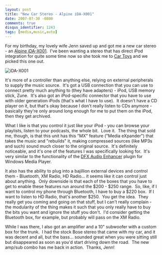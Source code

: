 ```yaml
---
layout: post
title: "New Car Stereo - Alpine iDA-X001"
date: 2007-07-30 -0800
comments: true
disqus_identifier: 1243
tags: [media,music,auto]
---
```

For my birthday, my lovely wife Jenn saved up and got me a new car
stereo - an [Alpine
iDA-X001](http://www.alpine-usa.com/US-en/products/product.php?model=iDA-X001). 
I've been wanting a stereo that has direct iPod integration for quite
some time now so she took me to [Car Toys](http://www.cartoys.com) and
we picked this one out.

![iDA-X001](https://hyqi8g.dm2302.livefilestore.com/y2pUZikVijdQNJL9OosdO_8yDHSJnKtu4qN5RlP9iCyEIwfiihrs9GJl9gZbqM-raRnHbrZfScPPktsde1tltzfWOAP1uuibjeq7yjn8PrM93A/20070730idax001.jpg?psid=1)

It's more of a controller than anything else, relying on external
peripherals to supply the music source.  It's got a USB connection that
you can use to connect pretty much anything to (they have adapters) -
iPod, USB memory stick, Zune.  It's also got an iPod-specific connector
that you have to use with older generation iPods (that's what I have to
use).  It doesn't have a CD player on it, but that's okay because I
don't really listen to CDs anymore - basically they're only around long
enough for me to put them on the iPod, then they get archived.

What I like is that you control it just like your iPod - you can browse
your playlists, listen to your podcasts, the whole bit.  Love it.  The
thing that sold me, though, is that this unit has this "MX" feature
("Media eXpander") that takes the music and "rebuilds" it, making
compressed sources (like MP3s and such) sound much closer to the
original source.  It's definitely noticeable, and it's one of the
features I was specifically looking for.  It's very similar to the
functionality of the [DFX Audio
Enhancer](http://www.fxsound.com/dfx/index.php?vendor=0&subvendor=0&plus=0&refer=0)
plugin for Windows Media Player.

It also has the ability to plug into a bajillion external devices and
control them - Bluetooth, XM Radio, HD Radio... it seems like it can
control just about anything.  Only downside is that each of the boxes
that you have to get to enable these features run around the $200 -
$250 range.  So, like, if I want to control my phone through Bluetooth,
I have to buy a $220 box.  If I want to listen to HD Radio, that's
another $250.  You get the idea.  They really get you coming and going
on that stuff, but I can't really complain - the modularity of the thing
makes it such that you only really have to buy the bits you want and
ignore the stuff you don't.  I'd consider getting the Bluetooth box, for
example, but probably will pass on the XM Radio.

While I was there, I also got an amplifier and a 10" subwoofer with a
custom box for the trunk.  I had the stock Bose stereo that came with my
car, and it was decent and all, but the bass... sounded great when you
were sitting still but disappeared as soon as you'd start driving down
the road.  The new amp/sub combo has me back in action.  Thanks, Jenn!

